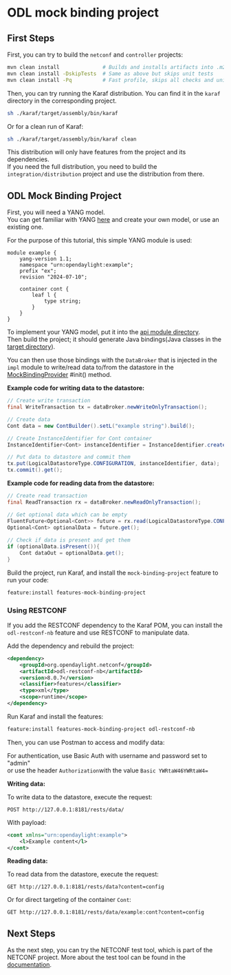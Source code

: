 # ODL mock binding project

## First Steps

First, you can try to build the `netconf` and `controller` projects:

 ```sh
 mvn clean install              # Builds and installs artifacts into .m2, runs all checks and unit tests
 mvn clean install -DskipTests  # Same as above but skips unit tests
 mvn clean install -Pq          # Fast profile, skips all checks and unit tests, only compiles
 ```

Then, you can try running the Karaf distribution. You can find it in the `karaf` directory in the corresponding project.

 ```sh
 sh ./karaf/target/assembly/bin/karaf
 ```

Or for a clean run of Karaf:

 ```sh
 sh ./karaf/target/assembly/bin/karaf clean
 ```

This distribution will only have features from the project and its dependencies.  
If you need the full distribution, you need to build the `integration/distribution` project and use the distribution
from there.

## ODL Mock Binding Project

First, you will need a YANG model.  
You can get familiar with YANG [here](https://www.rfc-editor.org/rfc/rfc7950.html) and create your own model, or use an
existing one.

For the purpose of this tutorial, this simple YANG module is used:

 ```yang
 module example {
     yang-version 1.1;
     namespace "urn:opendaylight:example";
     prefix "ex";
     revision "2024-07-10";

     container cont {
         leaf l {
             type string;
         }
     }
 }
 ```

To implement your YANG model, put it into the [api module directory](mock-binding-project/api/src/main/yang).  
Then build the project; it should generate Java bindings(Java classes in
the [target directory](mock-binding-project/api/target/classes/org/opendaylight/yang/gen)).

You can then use those bindings with the `DataBroker` that is injected in the `impl` module to write/read data to/from
the datastore in the [MockBindingProvider](mock-binding-project/impl/src/main/java/pt/impl/MockBindingProvider.java)
#init() method.

**Example code for writing data to the datastore:**

 ```java
 // Create write transaction
 final WriteTransaction tx = dataBroker.newWriteOnlyTransaction();

 // Create data
 Cont data = new ContBuilder().setL("example string").build();

 // Create InstanceIdentifier for Cont container
 InstanceIdentifier<Cont> instanceIdentifier = InstanceIdentifier.create(Cont.class);

 // Put data to datastore and commit them
 tx.put(LogicalDatastoreType.CONFIGURATION, instanceIdentifier, data);
 tx.commit().get();
 ```

**Example code for reading data from the datastore:**

 ```java
 // Create read transaction
 final ReadTransaction rx = dataBroker.newReadOnlyTransaction();

 // Get optional data which can be empty
 FluentFuture<Optional<Cont>> future = rx.read(LogicalDatastoreType.CONFIGURATION, instanceIdentifier);
 Optional<Cont> optionalData = future.get();
         
 // Check if data is present and get them
 if (optionalData.isPresent()){
     Cont dataOut = optionalData.get();
 }
 ```

Build the project, run Karaf, and install the `mock-binding-project` feature to run your code:

 ```sh
 feature:install features-mock-binding-project
 ```

### Using RESTCONF

If you add the RESTCONF dependency to the Karaf POM, you can install the `odl-restconf-nb` feature and use RESTCONF
to manipulate data.

Add the dependency and rebuild the project:

 ```xml
 <dependency>
     <groupId>org.opendaylight.netconf</groupId>
     <artifactId>odl-restconf-nb</artifactId>
     <version>8.0.7</version>
     <classifier>features</classifier>
     <type>xml</type>
     <scope>runtime</scope>
 </dependency>
 ```

Run Karaf and install the features:

 ```sh
 feature:install features-mock-binding-project odl-restconf-nb
 ```

Then, you can use Postman to access and modify data:

For authentication, use Basic Auth with username and password set to "admin"  
or use the header `Authorization`with the value `Basic YWRtaW46YWRtaW4=`

**Writing data:**

To write data to the datastore, execute the request:

 ```http
 POST http://127.0.0.1:8181/rests/data/
 ```

With payload:

 ```xml
 <cont xmlns="urn:opendaylight:example">
     <l>Example content</l>
 </cont>
 ```

**Reading data:**

To read data from the datastore, execute the request:

 ```http
 GET http://127.0.0.1:8181/rests/data?content=config
 ```

Or for direct targeting of the container `Cont`:

 ```http
 GET http://127.0.0.1:8181/rests/data/example:cont?content=config
 ```

## Next Steps

As the next step, you can try the NETCONF test tool, which is part of the NETCONF project. More about the test tool
can be found in the [documentation](https://docs.opendaylight.org/projects/netconf/en/latest/testtool.html).

